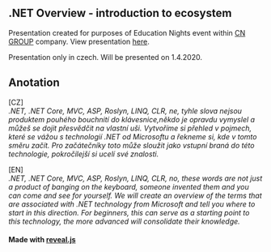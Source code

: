 
.NET Overview - introduction to ecosystem
---
Presentation created for purposes of Education Nights event within [CN GROUP](https://www.cngroup.dk/) company.
View presentation [here](https://artztju.github.io/DotNetOverview).

Presentation only in czech.
Will be presented on 1.4.2020.

Anotation
---

[CZ]  
_.NET, .NET Core, MVC, ASP, Roslyn, LINQ, CLR, ne, tyhle slova nejsou produktem pouhého bouchnití do klávesnice,někdo je opravdu vymyslel a můžeš se dojit přesvědčit na vlastní uši.
Vytvoříme si přehled v pojmech, které se vážou s technologií .NET od Microsoftu a řekneme si, kde v tomto směru začít.
Pro začátečníky toto může sloužit jako vstupní braná do této technologie, pokročilejší si ucelí své znalosti._

[EN]  
_.NET, .NET Core, MVC, ASP, Roslyn, LINQ, CLR, no, these words are not just a product of banging on the keyboard, someone invented them and you can come and see for yourself. We will create an overview of the terms that are associated with .NET technology from Microsoft and tell you where to start in this direction. For beginners, this can serve as a starting point to this technology, the more advanced will consolidate their knowledge._

#### Made with [reveal.js](http://revealjs.com/)
